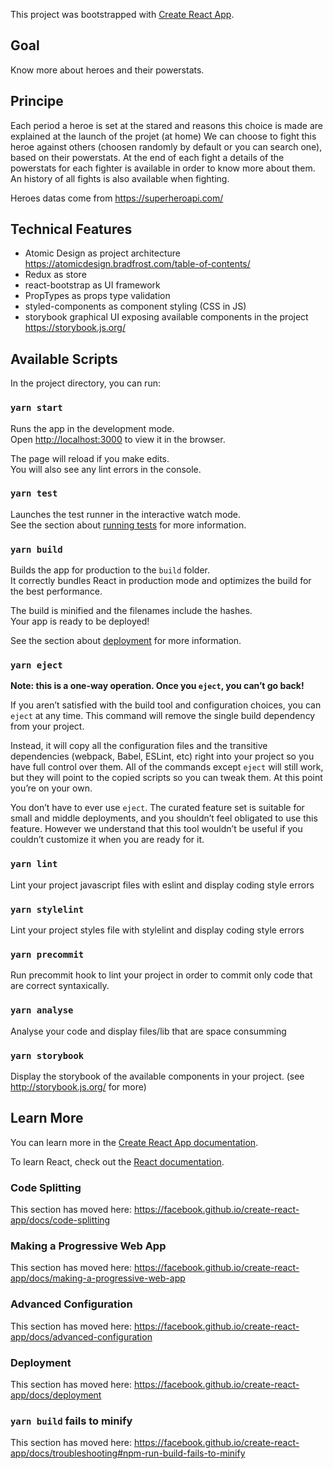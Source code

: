 This project was bootstrapped with [Create React App](https://github.com/facebook/create-react-app).

## Goal

Know more about heroes and their powerstats.

## Principe

Each period a heroe is set at the stared and reasons this choice is made are explained at the launch of the projet (at home)
We can choose to fight this heroe against others (choosen randomly by default or you can search one), based on their powerstats.
At the end of each fight a details of the powerstats for each fighter is available in order to know more about them.
An history of all fights is also available when fighting.

Heroes datas come from https://superheroapi.com/

## Technical Features

- Atomic Design as project architecture https://atomicdesign.bradfrost.com/table-of-contents/
- Redux as store
- react-bootstrap as UI framework
- PropTypes as props type validation
- styled-components as component styling (CSS in JS)
- storybook graphical UI exposing available components in the project https://storybook.js.org/

## Available Scripts

In the project directory, you can run:

### `yarn start`

Runs the app in the development mode.<br />
Open [http://localhost:3000](http://localhost:3000) to view it in the browser.

The page will reload if you make edits.<br />
You will also see any lint errors in the console.

### `yarn test`

Launches the test runner in the interactive watch mode.<br />
See the section about [running tests](https://facebook.github.io/create-react-app/docs/running-tests) for more information.

### `yarn build`

Builds the app for production to the `build` folder.<br />
It correctly bundles React in production mode and optimizes the build for the best performance.

The build is minified and the filenames include the hashes.<br />
Your app is ready to be deployed!

See the section about [deployment](https://facebook.github.io/create-react-app/docs/deployment) for more information.

### `yarn eject`

**Note: this is a one-way operation. Once you `eject`, you can’t go back!**

If you aren’t satisfied with the build tool and configuration choices, you can `eject` at any time. This command will remove the single build dependency from your project.

Instead, it will copy all the configuration files and the transitive dependencies (webpack, Babel, ESLint, etc) right into your project so you have full control over them. All of the commands except `eject` will still work, but they will point to the copied scripts so you can tweak them. At this point you’re on your own.

You don’t have to ever use `eject`. The curated feature set is suitable for small and middle deployments, and you shouldn’t feel obligated to use this feature. However we understand that this tool wouldn’t be useful if you couldn’t customize it when you are ready for it.

### `yarn lint`

Lint your project javascript files with eslint and display coding style errors

### `yarn stylelint`

Lint your project styles file with stylelint and display coding style errors

### `yarn precommit`

Run precommit hook to lint your project in order to commit only code that are correct syntaxically.

### `yarn analyse`

Analyse your code and display files/lib that are space consumming

### `yarn storybook`

Display the storybook of the available components in your project. (see http://storybook.js.org/ for more)

## Learn More

You can learn more in the [Create React App documentation](https://facebook.github.io/create-react-app/docs/getting-started).

To learn React, check out the [React documentation](https://reactjs.org/).

### Code Splitting

This section has moved here: https://facebook.github.io/create-react-app/docs/code-splitting

### Making a Progressive Web App

This section has moved here: https://facebook.github.io/create-react-app/docs/making-a-progressive-web-app

### Advanced Configuration

This section has moved here: https://facebook.github.io/create-react-app/docs/advanced-configuration

### Deployment

This section has moved here: https://facebook.github.io/create-react-app/docs/deployment

### `yarn build` fails to minify

This section has moved here: https://facebook.github.io/create-react-app/docs/troubleshooting#npm-run-build-fails-to-minify
